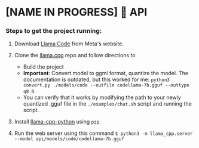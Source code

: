 # [NAME IN PROGRESS] 🦙 API

### Steps to get the project running:
1. Download [Llama Code](https://ai.meta.com/llama/) from Meta's website.

2. Clone the [llama.cpp](https://github.com/ggerganov/llama.cpp) repo and follow directions to
    - Build the project
    - **Important**: Convert model to ggml format, quantize the model. The documentation is outdated, but this worked for me: `python3 convert.py ./models/code --outfile codellama-7b.gguf --outtype q8_0`.
    - You can verify that it works by modifying the path to your newly quantized .gguf file in the `./examples/chat.sh` script and running the script.
    
3. Install [llama-cpp-python](https://github.com/abetlen/llama-cpp-python.git) using `pip`.

4. Run the web server using this command `$ python3 -m llama_cpp.server --model api/models/code/codellama-7b.gguf`
    